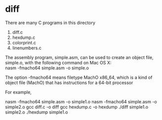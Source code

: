 # diff
There are many C programs in this directory
1. diff.c
2. hexdump.c
3. colorprint.c
4. linenumbers.c

The assembly program, simple.asm, can be used to create an object file, simple.o, with the following command on Mac OS X:    
    nasm -fmacho64 simple.asm -o simple.o

The option -fmacho64 means filetype MachO x86_64, which is a kind of object file (MachO) that has instructions for a 64-bit processor

For example,

nasm -fmacho64 simple.asm -o simple1.o
nasm -fmacho64 simple.asm -o simple2.o
gcc diff.c -o diff
gcc hexdump.c -o hexdump
./diff simple1.o simple2.o
./hexdump simple1.o